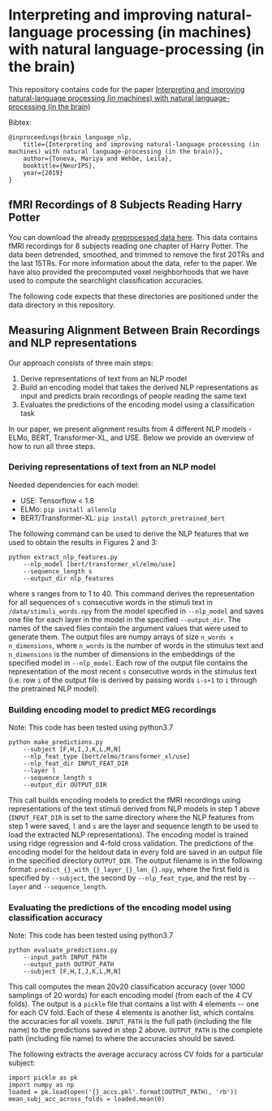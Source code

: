 # Interpreting and improving natural-language processing (in machines) with natural language-processing (in the brain)

This repository contains code for the paper [Interpreting and improving natural-language processing (in machines) with natural language-processing (in the brain)](https://arxiv.org/pdf/1905.11833.pdf)

Bibtex: 
```
@inproceedings{brain_language_nlp,
    title={Interpreting and improving natural-language processing (in machines) with natural language-processing (in the brain)},
    author={Toneva, Mariya and Wehbe, Leila},
    booktitle={NeurIPS},
    year={2019}
}
```
## fMRI Recordings of 8 Subjects Reading Harry Potter
You can download the already [preprocessed data here](https://drive.google.com/drive/folders/1Q6zVCAJtKuLOh-zWpkS3lH8LBvHcEOE8?usp=sharing). This data contains fMRI recordings for 8 subjects reading one chapter of Harry Potter. The data been detrended, smoothed, and trimmed to remove the first 20TRs and the last 15TRs. For more information about the data, refer to the paper. We have also provided the precomputed voxel neighborhoods that we have used to compute the searchlight classification accuracies. 

The following code expects that these directories are positioned under the data directory in this repository.


## Measuring Alignment Between Brain Recordings and NLP representations

Our approach consists of three main steps:
1. Derive representations of text from an NLP model
2. Build an encoding model that takes the derived NLP representations as input and predicts brain recordings of people reading the same text
3. Evaluates the predictions of the encoding model using a classification task

In our paper, we present alignment results from 4 different NLP models - ELMo, BERT, Transformer-XL, and USE. Below we provide an overview of how to run all three steps.


### Deriving representations of text from an NLP model

Needed dependencies for each model:
- USE: Tensorflow < 1.8
- ELMo: `pip install allennlp`
- BERT/Transformer-XL: `pip install pytorch_pretrained_bert`


The following command can be used to derive the NLP features that we used to obtain the results in Figures 2 and 3:
```
python extract_nlp_features.py
    --nlp_model [bert/transformer_xl/elmo/use]   
    --sequence_length s
    --output_dir nlp_features
```
where s ranges from to 1 to 40. This command derives the representation for all sequences of `s` consecutive words in the stimuli text in `/data/stimuli_words.npy` from the model specified in `--nlp_model` and saves one file for each layer in the model in the specified `--output_dir`. The names of the saved files contain the argument values that were used to generate them. The output files are numpy arrays of size `n_words x n_dimensions`, where `n_words` is the number of words in the stimulus text and `n_dimensions` is the number of dimensions in the embeddings of the specified model in `--nlp_model`. Each row of the output file contains the representation of the most recent `s` consecutive words in the stimulus text (i.e. row `i` of the output file is derived by passing words `i-s+1` to `i` through the pretrained NLP model).


### Building encoding model to predict MEG recordings

Note: This code has been tested using python3.7

```
python make_predictions.py
    --subject [F,H,I,J,K,L,M,N]
    --nlp_feat_type [bert/elmo/transformer_xl/use]   
    --nlp_feat_dir INPUT_FEAT_DIR
    --layer l
    --sequence_length s
    --output_dir OUTPUT_DIR
```

This call builds encoding models to predict the fMRI recordings using representations of the text stimuli derived from NLP models in step 1 above (`INPUT_FEAT_DIR` is set to the same directory where the NLP features from step 1 were saved, `l` and `s` are the layer and sequence length to be used to load the extracted NLP representations). The encoding model is trained using ridge regression and 4-fold cross validation. The predictions of the encoding model for the heldout data in every fold are saved in an output file in the specified directory `OUTPUT_DIR`. The output filename is in the following format: `predict_{}_with_{}_layer_{}_len_{}.npy`, where the first field is specified by `--subject`, the second by `--nlp_feat_type`, and the rest by `--layer` and `--sequence_length`.

### Evaluating the predictions of the encoding model using classification accuracy

Note: This code has been tested using python3.7

```
python evaluate_predictions.py
    --input_path INPUT_PATH
    --output_path OUTPUT_PATH
    --subject [F,H,I,J,K,L,M,N]
```

This call computes the mean 20v20 classification accuracy (over 1000 samplings of 20 words) for each encoding model (from each of the 4 CV folds). The output is a `pickle` file that contains a list with 4 elements -- one for each CV fold. Each of these 4 elements is another list, which contains the accuracies for all voxels. `INPUT_PATH` is the full path (including the file name) to the predictions saved in step 2 above. `OUTPUT_PATH` is the complete path (including file name) to where the accuracies should be saved. 

The following extracts the average accuracy across CV folds for a particular subject:
```
import pickle as pk
import numpy as np
loaded = pk.load(open('{}_accs.pkl'.format(OUTPUT_PATH), 'rb'))
mean_subj_acc_across_folds = loaded.mean(0)
```
